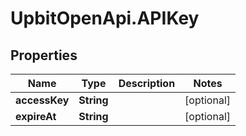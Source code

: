 # UpbitOpenApi.APIKey

## Properties
Name | Type | Description | Notes
------------ | ------------- | ------------- | -------------
**accessKey** | **String** |  | [optional] 
**expireAt** | **String** |  | [optional] 


